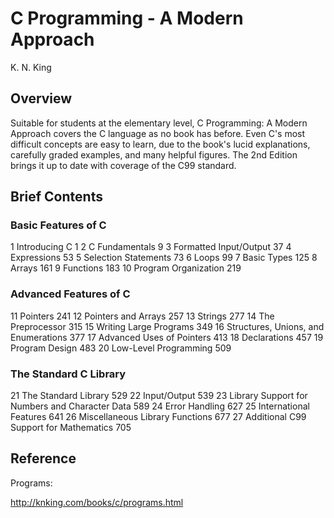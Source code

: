# C Programming - A Modern Approach
K. N. King

## Overview

Suitable for students at the elementary level, C Programming: A Modern Approach covers the C language as no book has before. Even C's most difficult concepts are easy to learn, due to the book's lucid explanations, carefully graded examples, and many helpful figures. The 2nd Edition brings it up to date with coverage of the C99 standard. 

## Brief Contents

### Basic Features of C

1 Introducing C 1
2 C Fundamentals 9
3 Formatted Input/Output 37
4 Expressions 53
5 Selection Statements 73
6 Loops 99
7 Basic Types 125
8 Arrays 161
9 Functions 183
10 Program Organization 219

### Advanced Features of C

11 Pointers 241
12 Pointers and Arrays 257
13 Strings 277
14 The Preprocessor 315
15 Writing Large Programs 349
16 Structures, Unions, and Enumerations 377
17 Advanced Uses of Pointers 413
18 Declarations 457
19 Program Design 483
20 Low-Level Programming 509

### The Standard C Library

21 The Standard Library 529
22 Input/Output 539
23 Library Support for Numbers and Character Data 589
24 Error Handling 627
25 International Features 641
26 Miscellaneous Library Functions 677
27 Additional C99 Support for Mathematics 705

## Reference

Programs: 

http://knking.com/books/c/programs.html

